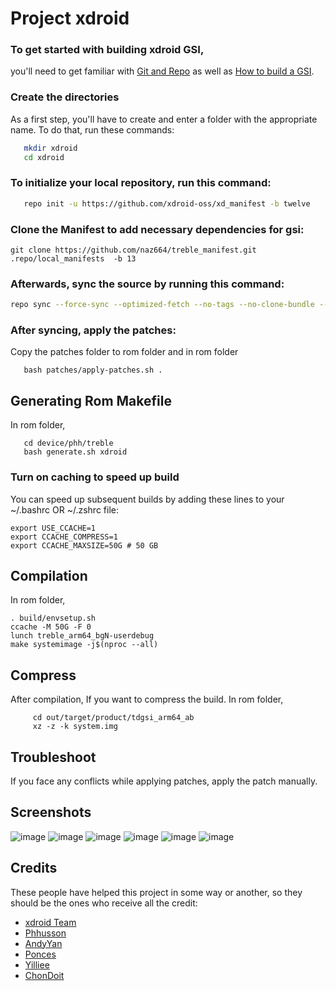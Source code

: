 # Project xdroid

### To get started with building xdroid GSI,
you'll need to get familiar with [Git and Repo](https://source.android.com/source/using-repo.html) as well as [How to build a GSI](https://github.com/phhusson/treble_experimentations/wiki/How-to-build-a-GSI%3F).


### Create the directories

As a first step, you'll have to create and enter a folder with the appropriate name.
To do that, run these commands:

```bash
   mkdir xdroid
   cd xdroid
```

### To initialize your local repository, run this command:

```bash
   repo init -u https://github.com/xdroid-oss/xd_manifest -b twelve
```
 

### Clone the Manifest to add necessary dependencies for gsi:
 
    git clone https://github.com/naz664/treble_manifest.git .repo/local_manifests  -b 13
  


### Afterwards, sync the source by running this command:

```bash
repo sync --force-sync --optimized-fetch --no-tags --no-clone-bundle --prune -j$(nproc --all)
```


### After syncing, apply the patches:

Copy the patches folder to rom folder and in rom folder

```
   bash patches/apply-patches.sh .
```

## Generating Rom Makefile

 In rom folder,
 
 ```
    cd device/phh/treble
    bash generate.sh xdroid
 ```

### Turn on caching to speed up build

You can speed up subsequent builds by adding these lines to your ~/.bashrc OR ~/.zshrc file:

```
export USE_CCACHE=1
export CCACHE_COMPRESS=1
export CCACHE_MAXSIZE=50G # 50 GB
``` 

## Compilation 

In rom folder,

 ```
 . build/envsetup.sh
 ccache -M 50G -F 0
 lunch treble_arm64_bgN-userdebug 
 make systemimage -j$(nproc --all)
 ```


## Compress

After compilation,
If you want to compress the build.
In rom folder,

   ```
        cd out/target/product/tdgsi_arm64_ab
        xz -z -k system.img 
   ```


## Troubleshoot
 
If you face any conflicts while applying patches, apply the patch manually.

## Screenshots
![image](https://user-images.githubusercontent.com/79507925/189936465-7be7fb0f-1c05-4bdc-a924-2ddbe5fc5f75.png)
![image](https://user-images.githubusercontent.com/79507925/189936627-640c1f45-ddc2-47cd-af74-0286edeacd10.png)
![image](https://user-images.githubusercontent.com/79507925/189936935-7e940a12-20b7-46f1-b837-1bdd8eaff709.png)
![image](https://user-images.githubusercontent.com/79507925/189937040-7c63f3c6-d2c7-4cd9-9cae-4e6c1460cc9e.png)
![image](https://user-images.githubusercontent.com/79507925/189937080-acffa87b-d841-4e0e-a47c-55332c6ad3cb.png)
![image](https://user-images.githubusercontent.com/79507925/189937175-86bf1cc4-4977-4ba4-8c87-8b760a788a33.png)

## Credits
These people have helped this project in some way or another, so they should be the ones who receive all the credit:
- [xdroid Team](https://github.com/xdroid-oss)
- [Phhusson](https://github.com/phhusson)
- [AndyYan](https://github.com/AndyCGYan)
- [Ponces](https://github.com/ponces)
- [Yilliee](https://github.com/Yilliee)
- [ChonDoit](https://github.com/ChonDoit)
